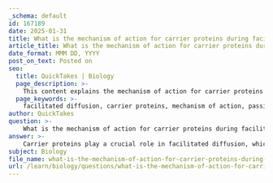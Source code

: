 ```yaml
---
_schema: default
id: 167189
date: 2025-01-31
title: What is the mechanism of action for carrier proteins during facilitated diffusion?
article_title: What is the mechanism of action for carrier proteins during facilitated diffusion?
date_format: MMM DD, YYYY
post_on_text: Posted on
seo:
  title: QuickTakes | Biology
  page_description: >-
    This content explains the mechanism of action for carrier proteins during facilitated diffusion, detailing their role in selective binding, conformational changes, and energy-free transport of substances across cell membranes.
  page_keywords: >-
    facilitated diffusion, carrier proteins, mechanism of action, passive transport, selective binding, conformational change, transport process, concentration gradient, recycling, glucose transporter
author: QuickTakes
question: >-
    What is the mechanism of action for carrier proteins during facilitated diffusion?
answer: >-
    Carrier proteins play a crucial role in facilitated diffusion, which is a type of passive transport that allows specific substances to cross cell membranes that cannot pass through by simple diffusion. Here’s a detailed explanation of the mechanism of action for carrier proteins during facilitated diffusion:\n\n1. **Specific Binding**: Carrier proteins are selective and bind to specific substances, such as ions or larger molecules. This selectivity ensures that only certain molecules can be transported across the membrane.\n\n2. **Conformational Change**: Upon binding to the target molecule, the carrier protein undergoes a conformational change. This change in shape is essential for the transport process, as it allows the carrier protein to move the bound substance from one side of the membrane to the other.\n\n3. **Transport Across the Membrane**: After the conformational change, the carrier protein releases the bound substance on the opposite side of the membrane. This process occurs without the expenditure of energy, as it relies on the natural movement of molecules down their concentration gradient (from an area of higher concentration to an area of lower concentration).\n\n4. **Recycling of the Carrier Protein**: Once the substance is released, the carrier protein returns to its original shape, ready to bind another molecule and repeat the process. This recycling is crucial for maintaining efficient transport across the membrane.\n\n5. **Examples**: A well-known example of a carrier protein involved in facilitated diffusion is the glucose transporter (GLUT). These transporters bind glucose molecules and facilitate their entry into cells, particularly in tissues that require glucose for energy.\n\nIn summary, carrier proteins facilitate the transport of specific substances across cell membranes by binding to them, undergoing conformational changes, and moving them down their concentration gradient without the need for energy. This mechanism is vital for the uptake of essential nutrients and ions in biological systems.
subject: Biology
file_name: what-is-the-mechanism-of-action-for-carrier-proteins-during-facilitated-diffusion.md
url: /learn/biology/questions/what-is-the-mechanism-of-action-for-carrier-proteins-during-facilitated-diffusion
---
```


&nbsp;